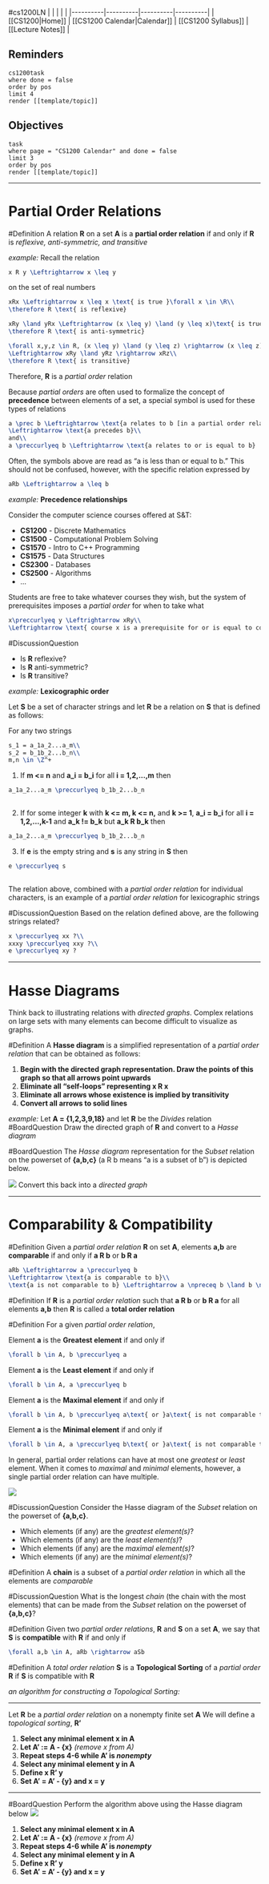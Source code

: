 #cs1200LN
|  |  |  |  |
|----------|----------|----------|----------|
| [[CS1200|Home]] | [[CS1200 Calendar|Calendar]] | [[CS1200 Syllabus]] | [[Lecture Notes]] |


## Reminders

```query
cs1200task
where done = false
order by pos
limit 4
render [[template/topic]]
```

## Objectives

```query
task
where page = "CS1200 Calendar" and done = false
limit 3
order by pos
render [[template/topic]]
```
---

# Partial Order Relations

#Definition A relation **R** on a set **A** is a **partial order relation** if and only if **R** is _reflexive, anti-symmetric, and transitive_

_example:_
Recall the relation
```latex
x R y \Leftrightarrow x \leq y
```
on the set of real numbers

```latex
xRx \Leftrightarrow x \leq x \text{ is true }\forall x \in \R\\
\therefore R \text{ is reflexive}
```

```latex
xRy \land yRx \Leftrightarrow (x \leq y) \land (y \leq x)\text{ is true only if }x = y\\
\therefore R \text{ is anti-symmetric} 
```

```latex
\forall x,y,z \in R, (x \leq y) \land (y \leq z) \rightarrow (x \leq z) \text{ by well-known principles of algebra}\\
\Leftrightarrow xRy \land yRz \rightarrow xRz\\
\therefore R \text{ is transitive}  
```

Therefore, **R** is a _partial order_ relation

Because _partial orders_ are often used to formalize the concept of **precedence** between elements of a set, a special symbol is used for these types of relations
```latex
a \prec b \Leftrightarrow \text{a relates to b [in a partial order relation]}\\
\Leftrightarrow \text{a precedes b}\\
and\\
a \preccurlyeq b \Leftrightarrow \text{a relates to or is equal to b}

```
Often, the symbols above are read as “a is less than or equal to b.” This should not be confused, however, with the specific relation expressed by 
```latex
aRb \Leftrightarrow a \leq b
```

_example:_ **Precedence relationships**

Consider the computer science courses offered at S&T:
* **CS1200** - Discrete Mathematics
* **CS1500** - Computational Problem Solving
* **CS1570** - Intro to C++ Programming
* **CS1575** - Data Structures
* **CS2300** - Databases
* **CS2500** - Algorithms
* ...

Students are free to take whatever courses they wish, but the system of prerequisites imposes a _partial order_ for when to take what

```latex
x\preccurlyeq y \Leftrightarrow xRy\\
\Leftrightarrow \text{ course x is a prerequisite for or is equal to course y }
```

#DiscussionQuestion
* Is **R** reflexive?
* Is **R** anti-symmetric?
* Is **R** transitive?

_example:_ **Lexicographic order**

Let **S** be a set of character strings and let **R** be a relation on **S** that is defined as follows:

For any two strings
```latex
s_1 = a_1a_2...a_m\\
s_2 = b_1b_2...b_n\\
m,n \in \Z^+
```

1. If **m <= n** and **a_i = b_i** for all **i = 1,2,...,m** then
```latex
a_1a_2...a_m \preccurlyeq b_1b_2...b_n
  
```
2. If for some integer **k** with **k <= m, k <= n,** and **k >= 1**,
**a_i = b_i** for all **i = 1,2,...,k-1** and **a_k != b_k** but **a_k R b_k** then
```latex
a_1a_2...a_m \preccurlyeq b_1b_2...b_n  
```
3. If **e** is the empty string and **s** is any string in **S** then
```latex
e \preccurlyeq s
  
```

The relation above, combined with a _partial order relation_ for individual characters, is an example of a _partial order relation_ for lexicographic strings 

#DiscussionQuestion Based on the relation defined above, are the following strings related?
```latex
x \preccurlyeq xx ?\\
xxxy \preccurlyeq xxy ?\\
e \preccurlyeq xy ?
```

---
# Hasse Diagrams

Think back to illustrating relations with _directed graphs_. Complex relations on large sets with many elements can become difficult to visualize as graphs. 

#Definition A **Hasse diagram** is a simplified representation of a _partial order relation_ that can be obtained as follows:
1. **Begin with the directed graph representation. Draw the points of this graph so that all arrows point upwards**
2. **Eliminate all “self-loops” representing x R x**
3. **Eliminate all arrows whose existence is implied by transitivity**
4. **Convert all arrows to solid lines**

_example:_
Let **A = {1,2,3,9,18}** and let **R** be the _Divides_ relation
#BoardQuestion Draw the directed graph of **R** and convert to a _Hasse diagram_

#BoardQuestion The _Hasse diagram_ representation for the _Subset_ relation on the powerset of **{a,b,c}** (a R b means “a is a subset of b”) is depicted below.

![](img/hasse-subset.png)
Convert this back into a _directed graph_

---
# Comparability & Compatibility

#Definition Given a _partial order relation_ **R** on set **A**, elements **a,b** are **comparable** if and only if **a R b** or **b R a**
```latex
aRb \Leftrightarrow a \preccurlyeq b
\Leftrightarrow \text{a is comparable to b}\\
\text{a is not comparable to b} \Leftrightarrow a \npreceq b \land b \npreceq a
```

#Definition If **R** is a _partial order relation_ such that **a R b** or **b R a** for all elements **a,b** then **R** is called a **total order relation**

#Definition For a given _partial order relation_,

Element **a** is the **Greatest element** if and only if
```latex
\forall b \in A, b \preccurlyeq a
```

Element **a** is the **Least element** if and only if
```latex
\forall b \in A, a \preccurlyeq b
```

Element **a** is the **Maximal element** if and only if
```latex
\forall b \in A, b \preccurlyeq a\text{ or }a\text{ is not comparable to }b
```

Element **a** is the **Minimal element** if and only if
```latex
\forall b \in A, a \preccurlyeq b\text{ or }a\text{ is not comparable to }b
```

In general, partial order relations can have at most one _greatest_ or _least_ element. When it comes to _maximal_ and _minimal_ elements, however, a single partial order relation can have multiple.

![](img/hasse-subset.png)

#DiscussionQuestion Consider the Hasse diagram of the _Subset_ relation on the powerset of **{a,b,c}**.
* Which elements (if any) are the _greatest element(s)_?
* Which elements (if any) are the _least element(s)_?
* Which elements (if any) are the _maximal element(s)_?
* Which elements (if any) are the _minimal element(s)_?

#Definition A **chain** is a subset of a _partial order relation_ in which all the elements are _comparable_

#DiscussionQuestion What is the longest _chain_ (the chain with the most elements) that can be made from the _Subset_ relation on the powerset of **{a,b,c}**?

#Definition Given two _partial order relations_, **R** and **S** on a set **A**, we say that **S** is **compatible** with **R** if and only if
```latex
\forall a,b \in A, aRb \rightarrow aSb
```

#Definition A _total order relation_ **S** is a **Topological Sorting** of a _partial order_ **R** if **S** is compatible with **R**

_an algorithm for constructing a Topological Sorting:_

---
Let **R** be a _partial order relation_ on a nonempty finite set **A**
We will define a _topological sorting_, **R’**

1. **Select any minimal element x in A**
2. **Let A’ := A - {x}** _(remove x from A)_
3. **Repeat steps 4-6 while A’ is _nonempty_**
  4. **Select any minimal element y in A**
  5. **Define x R’ y**
  6. **Set A’ = A’ - {y} and x = y**

---
#BoardQuestion Perform the algorithm above using the Hasse diagram below
![](../img/hasse-cs-courses.png)

1. **Select any minimal element x in A**
2. **Let A’ := A - {x}** _(remove x from A)_
3. **Repeat steps 4-6 while A’ is _nonempty_**
  4. **Select any minimal element y in A**
  5. **Define x R’ y**
  6. **Set A’ = A’ - {y} and x = y**